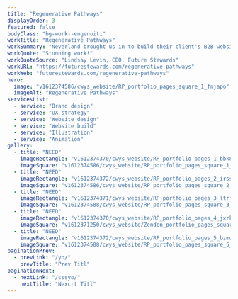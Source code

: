```yaml
---
title: "Regenerative Pathways"
displayOrder: 3
featured: false
bodyClass: "bg-work--engenuiti"
workTitle: "Regenerative Pathways"
workSummary: "Neverland brought us in to build their client's B2B website promoting regenerative business practices. As the project progressed, the brief expanded to incorporate branding, UX strategy and UI design."
workQuote: "Stunning work!"
workQuoteSource: "Lindsay Levin, CEO, Future Stewards"
workURL: "https://futurestewards.com/regenerative-pathways"
workWeb: "futurestewards.com/regenerative-pathways"
hero:
  image: "v1612374586/cwys_website/RP_portfolio_pages_square_1_fnjapo"
  imageAlt: "Regenerative Pathways"
servicesList:
  - service: "Brand design"
  - service: "UX strategy"
  - service: "Website design"
  - service: "Website build"
  - service: "Illustration"
  - service: "Animation"
gallery:
  - title: "NEED"
    imageRectangle: "v1612374370/cwys_website/RP_portfolio_pages_1_bbk8yh"
    imageSquare: "v1612374586/cwys_website/RP_portfolio_pages_square_1_fnjapo"
  - title: "NEED"
    imageRectangle: "v1612374372/cwys_website/RP_portfolio_pages_2_irssqe"
    imageSquare: "v1612374586/cwys_website/RP_portfolio_pages_square_2_qxkbud"
  - title: "NEED"
    imageRectangle: "v1612374371/cwys_website/RP_portfolio_pages_3_ltrjeu"
    imageSquare: "v1612374588/cwys_website/RP_portfolio_pages_square_3_rexce6"
  - title: "NEED"
    imageRectangle: "v1612374370/cwys_website/RP_portfolio_pages_4_jxrkff"
    imageSquare: "v1612371250/cwys_website/Zenden_portfolio_pages_square_4_dlu5jn"
  - title: "NEED"
    imageRectangle: "v1612374372/cwys_website/RP_portfolio_pages_5_bzmwsg"
    imageSquare: "v1612374588/cwys_website/RP_portfolio_pages_square_5_nogya1"
paginationPrev:
  - prevLink: "/yo/"
    prevTitle: "Prev Titl"
paginationNext:
  - nextLink: "/sssyo/"
    nextTitle: "Nexcrt Titl"
---
```

